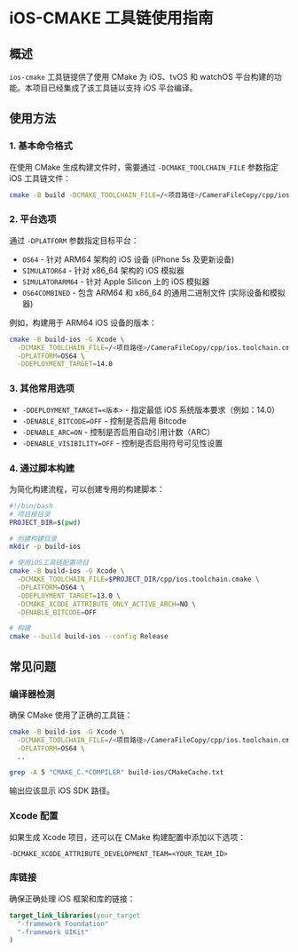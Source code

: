 # iOS-CMAKE 工具链使用指南

## 概述

`ios-cmake` 工具链提供了使用 CMake 为 iOS、tvOS 和 watchOS 平台构建的功能。本项目已经集成了该工具链以支持 iOS 平台编译。

## 使用方法

### 1. 基本命令格式

在使用 CMake 生成构建文件时，需要通过 `-DCMAKE_TOOLCHAIN_FILE` 参数指定 iOS 工具链文件：

```bash
cmake -B build -DCMAKE_TOOLCHAIN_FILE=/<项目路径>/CameraFileCopy/cpp/ios.toolchain.cmake [其他选项]
```

### 2. 平台选项

通过 `-DPLATFORM` 参数指定目标平台：

- `OS64` - 针对 ARM64 架构的 iOS 设备 (iPhone 5s 及更新设备)
- `SIMULATOR64` - 针对 x86_64 架构的 iOS 模拟器
- `SIMULATORARM64` - 针对 Apple Silicon 上的 iOS 模拟器
- `OS64COMBINED` - 包含 ARM64 和 x86_64 的通用二进制文件 (实际设备和模拟器)

例如，构建用于 ARM64 iOS 设备的版本：

```bash
cmake -B build-ios -G Xcode \
  -DCMAKE_TOOLCHAIN_FILE=/<项目路径>/CameraFileCopy/cpp/ios.toolchain.cmake \
  -DPLATFORM=OS64 \
  -DDEPLOYMENT_TARGET=14.0
```

### 3. 其他常用选项

- `-DDEPLOYMENT_TARGET=<版本>` - 指定最低 iOS 系统版本要求（例如：14.0）
- `-DENABLE_BITCODE=OFF` - 控制是否启用 Bitcode
- `-DENABLE_ARC=ON` - 控制是否启用自动引用计数（ARC）
- `-DENABLE_VISIBILITY=OFF` - 控制是否启用符号可见性设置

### 4. 通过脚本构建

为简化构建流程，可以创建专用的构建脚本：

```bash
#!/bin/bash
# 项目根目录
PROJECT_DIR=$(pwd)

# 创建构建目录
mkdir -p build-ios

# 使用iOS工具链配置项目
cmake -B build-ios -G Xcode \
  -DCMAKE_TOOLCHAIN_FILE=$PROJECT_DIR/cpp/ios.toolchain.cmake \
  -DPLATFORM=OS64 \
  -DDEPLOYMENT_TARGET=13.0 \
  -DCMAKE_XCODE_ATTRIBUTE_ONLY_ACTIVE_ARCH=NO \
  -DENABLE_BITCODE=OFF

# 构建
cmake --build build-ios --config Release
```

## 常见问题

### 编译器检测

确保 CMake 使用了正确的工具链：

```bash
cmake -B build-ios -G Xcode \
  -DCMAKE_TOOLCHAIN_FILE=/<项目路径>/CameraFileCopy/cpp/ios.toolchain.cmake \
  -DPLATFORM=OS64 \
  ..

grep -A 5 "CMAKE_C.*COMPILER" build-ios/CMakeCache.txt
```

输出应该显示 iOS SDK 路径。

### Xcode 配置

如果生成 Xcode 项目，还可以在 CMake 构建配置中添加以下选项：

```
-DCMAKE_XCODE_ATTRIBUTE_DEVELOPMENT_TEAM=<YOUR_TEAM_ID>
```

### 库链接

确保正确处理 iOS 框架和库的链接：

```cmake
target_link_libraries(your_target
  "-framework Foundation"
  "-framework UIKit"
)
```

